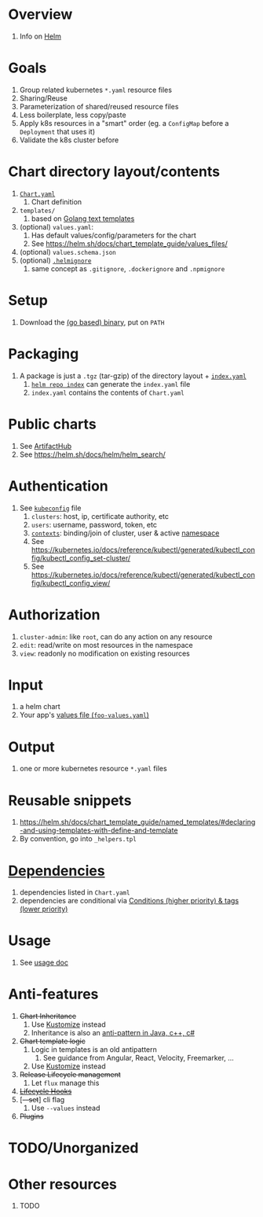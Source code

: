 # Overview
1. Info on [Helm](https://helm.sh/)


# Goals
1. Group related kubernetes `*.yaml` resource files
1. Sharing/Reuse
1. Parameterization of shared/reused resource files
1. Less boilerplate, less copy/paste
1. Apply k8s resources in a "smart" order (eg. a `ConfigMap` before a `Deployment` that uses it)
1. Validate the k8s cluster before


# Chart directory layout/contents
1. [`Chart.yaml`](https://helm.sh/docs/topics/charts/#the-chartyaml-file)
    1. Chart definition
1. `templates/`
    1. based on [Golang text templates](../../golang/templates.md)
1. (optional) `values.yaml`: 
    1. Has default values/config/parameters for the chart
    1. See https://helm.sh/docs/chart_template_guide/values_files/
1. (optional) `values.schema.json`
1. (optional) [`.helmignore`](https://helm.sh/docs/chart_template_guide/helm_ignore_file/)
    1. same concept as `.gitignore`, `.dockerignore` and `.npmignore`


# Setup
1. Download the [(go based) binary](https://github.com/helm/helm/releases), put on `PATH`


# Packaging
1. A package is just a `.tgz` (tar-gzip) of the directory layout + [`index.yaml`](https://helm.sh/docs/topics/chart_repository/#the-index-file) 
    1. [`helm repo index`](https://helm.sh/docs/helm/helm_repo_index/) can generate the `index.yaml` file
    1. `index.yaml` contains the contents of `Chart.yaml`


# Public charts
1. See [ArtifactHub](https://artifacthub.io/)
1. See https://helm.sh/docs/helm/helm_search/


# Authentication
1. See [`kubeconfig`](https://kubernetes.io/docs/concepts/configuration/organize-cluster-access-kubeconfig/) file
    1. `clusters`: host, ip, certificate authority, etc
    1. `users`: username, password, token, etc
    1. [`contexts`](https://kubernetes.io/docs/concepts/configuration/organize-cluster-access-kubeconfig/#context): binding/join of cluster, user & active [namespace](https://kubernetes.io/docs/concepts/overview/working-with-objects/namespaces/)
    1. See https://kubernetes.io/docs/reference/kubectl/generated/kubectl_config/kubectl_config_set-cluster/
    1. See https://kubernetes.io/docs/reference/kubectl/generated/kubectl_config/kubectl_config_view/


# Authorization
1. `cluster-admin`: like `root`, can do any action on any resource
1. `edit`: read/write on most resources in the namespace
1. `view`: readonly no modification on existing resources 


# Input
1. a helm chart
1. Your app's [values file (`foo-values.yaml`)](https://helm.sh/docs/chart_template_guide/values_files/)


# Output
1. one or more kubernetes resource `*.yaml` files


# Reusable snippets
1. https://helm.sh/docs/chart_template_guide/named_templates/#declaring-and-using-templates-with-define-and-template
1. By convention, go into `_helpers.tpl`


# [Dependencies](https://helm.sh/docs/helm/helm_dependency/)
1. dependencies listed in `Chart.yaml`
1. dependencies are conditional via [Conditions (higher priority) & tags (lower priority)](https://helm.sh/docs/chart_best_practices/dependencies/#conditions-and-tags)



# Usage
1. See [usage doc](./helm.usage.md)


# Anti-features
1. ~~Chart Inheritance~~
    1. Use [Kustomize](./kustomize.md) instead
    1. Inheritance is also an [anti-pattern in Java, c++, c#](https://en.wikipedia.org/wiki/Composition_over_inheritance)
1. ~~Chart template logic~~
    1. Logic in templates is an old antipattern
        1. See guidance from Angular, React, Velocity, Freemarker, ... 
    1. Use [Kustomize](./kustomize.md) instead
1. ~~Release Lifecycle management~~
    1. Let `flux` manage this
1. [~~Lifecycle Hooks~~](https://helm.sh/docs/topics/charts_hooks/)
1. [~~--set~~] cli flag
    1. Use `--values` instead
1. ~~Plugins~~    


# TODO/Unorganized


# Other resources
1. TODO
